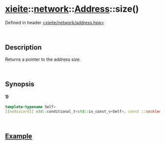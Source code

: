 # [xieite](../../../../../xieite.md)\:\:[network](../../../../../network.md)\:\:[Address](../../../address.md)\:\:size\(\)
Defined in header [<xieite/network/address.hpp>](../../../../../../include/xieite/network/address.hpp)

&nbsp;

## Description
Returns a pointer to the address size.

&nbsp;

## Synopsis
#### 1)
```cpp
template<typename Self>
[[nodiscard]] std::conditional_t<std::is_const_v<Self>, const ::socklen_t*, ::socklen_t*> size(this Self&) noexcept
```

&nbsp;

## [Example](../../../address.md#Example)
